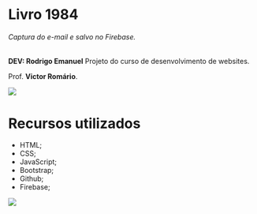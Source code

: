 # Livro 1984
###### Captura do e-mail e salvo no Firebase.
**DEV: Rodrigo Emanuel**
Projeto do curso de desenvolvimento de websites.

Prof. **Victor Romário**. 

![](http://lrodrigo.sgs.lncc.br/wp/wp-content/uploads/2014/10/html-css-js-branco-01-128.png)

# Recursos utilizados 
* HTML; 
* CSS;
* JavaScript; 
* Bootstrap; 
* Github; 
* Firebase; 

![](https://firebase.google.com/downloads/brand-guidelines/PNG/logo-logomark.png?hl=pt-BR)

